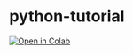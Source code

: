 # python-tutorial

[![Open in Colab](https://colab.research.google.com/assets/colab-badge.svg)](https://colab.research.google.com/github/ychoi1/python-tutorial/blob/main/tutorual.ipynb)
